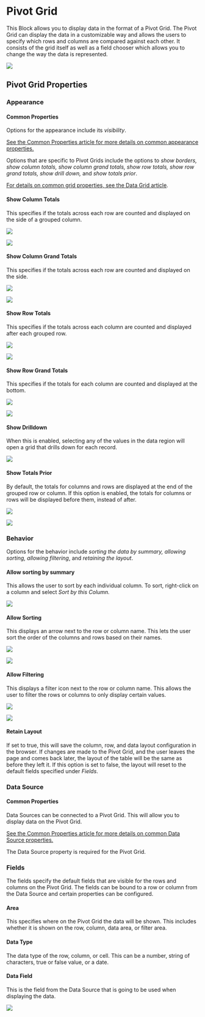 # Pivot Grid

This Block allows you to display data in the format of a Pivot Grid. The Pivot Grid can display the data in a customizable way and allows the users to specify which rows and columns are compared against each other. It consists of the grid itself as well as a field chooser which allows you to change the way the data is represented.

![](<../../.gitbook/assets/image (1609).png>)

## Pivot Grid Properties

### Appearance

#### Common Properties

Options for the appearance include its _visibility_.&#x20;

[See the Common Properties article for more details on common appearance properties.](../common-properties.md#appearance)

Options that are specific to Pivot Grids include the options to _show borders, show column totals, show column grand totals, show row totals, show row grand totals, show drill down,_ and _show totals prior_.&#x20;

[For details on common grid properties, see the Data Grid article](../basic/data-grid.md#common-properties).

#### Show Column Totals

This specifies if the totals across each row are counted and displayed on the side of a grouped column.&#x20;

![](<../../.gitbook/assets/image (976).png>)

![](<../../.gitbook/assets/image (674).png>)

#### Show Column Grand Totals

This specifies if the totals across each row are counted and displayed on the side.

![](<../../.gitbook/assets/image (1256).png>)

![](<../../.gitbook/assets/image (7).png>)

#### Show Row Totals

This specifies if the totals across each column are counted and displayed after each grouped row.

![](<../../.gitbook/assets/image (237).png>)

![](<../../.gitbook/assets/image (214).png>)

#### Show Row Grand Totals

This specifies if the totals for each column are counted and displayed at the bottom.

![](<../../.gitbook/assets/image (1710).png>)

![](<../../.gitbook/assets/image (465).png>)

#### Show Drilldown

When this is enabled, selecting any of the values in the data region will open a grid that drills down for each record.

![](<../../.gitbook/assets/image (1275).png>)

#### Show Totals Prior

By default, the totals for columns and rows are displayed at the end of the grouped row or column. If this option is enabled, the totals for columns or rows will be displayed before them, instead of after.&#x20;

![](<../../.gitbook/assets/image (11).png>)

![](<../../.gitbook/assets/image (387).png>)

### Behavior

Options for the behavior include _sorting the data by summary, allowing sorting, allowing filtering_, and _retaining the layout_.&#x20;

#### Allow sorting by summary

This allows the user to sort by each individual column. To sort, right-click on a column and select _Sort by this Column._

![](<../../.gitbook/assets/image (1685).png>)

#### Allow Sorting

This displays an arrow next to the row or column name. This lets the user sort the order of the columns and rows based on their names.&#x20;

![](../../.gitbook/assets/GJDM3NfbXy.gif)

![](<../../.gitbook/assets/image (948).png>)

#### Allow Filtering

This displays a filter icon next to the row or column name. This allows the user to filter the rows or columns to only display certain values.&#x20;

![](<../../.gitbook/assets/image (783).png>)

![](<../../.gitbook/assets/image (791).png>)

#### Retain Layout&#x20;

If set to true, this will save the column, row, and data layout configuration in the browser. If changes are made to the Pivot Grid, and the user leaves the page and comes back later, the layout of the table will be the same as before they left it. If this option is set to false, the layout will reset to the default fields specified under _Fields_.

### Data Source

#### Common Properties

Data Sources can be connected to a Pivot Grid. This will allow you to display data on the Pivot Grid.&#x20;

[See the Common Properties article for more details on common Data Source properties.](../common-properties.md#data-source)

The Data Source property is required for the Pivot Grid.

### Fields

The fields specify the default fields that are visible for the rows and columns on the Pivot Grid. The fields can be bound to a row or column from the Data Source and certain properties can be configured.

#### Area

This specifies where on the Pivot Grid the data will be shown. This includes whether it is shown on the row, column, data area, or filter area.

#### Data Type

The data type of the row, column, or cell. This can be a number, string of characters, true or false value, or a date.

#### Data Field

This is the field from the Data Source that is going to be used when displaying the data.&#x20;

![](<../../.gitbook/assets/image (390).png>)
